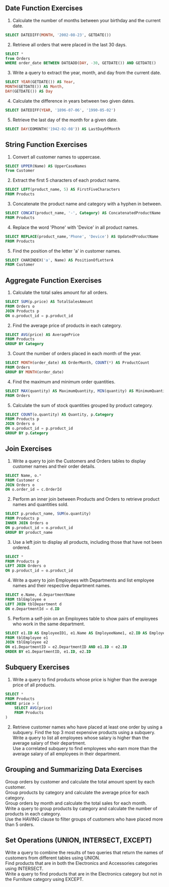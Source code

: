## Date Function Exercises<br>
1. Calculate the number of months between your birthday and the current date.
~~~sql
SELECT DATEDIFF(MONTH, '2002-08-23', GETDATE())
~~~

2. Retrieve all orders that were placed in the last 30 days.
~~~sql
SELECT * 
from Orders
WHERE order_date BETWEEN DATEADD(DAY, -30, GETDATE()) AND GETDATE()
~~~

3. Write a query to extract the year, month, and day from the current date.
~~~sql
SELECT YEAR(GETDATE()) AS Year,
MONTH(GETDATE()) AS Month,
DAY(GETDATE()) AS Day
~~~

4. Calculate the difference in years between two given dates.
~~~sql
SELECT DATEDIFF(YEAR, '1896-07-06', '1990-05-02')
~~~

5. Retrieve the last day of the month for a given date.
~~~sql
SELECT DAY(EOMONTH('1942-02-08')) AS LastDayOfMonth
~~~


## String Function Exercises<br>
1. Convert all customer names to uppercase.
~~~sql
SELECT UPPER(Name) AS UpperCaseNames
from Customer
~~~

2. Extract the first 5 characters of each product name.
~~~sql
SELECT LEFT(product_name, 5) AS FirstFiveCharacters
FROM Products 
~~~

3. Concatenate the product name and category with a hyphen in between.
~~~sql
SELECT CONCAT(product_name, '-', Category) AS ConcatenatedProductName
FROM Products 
~~~

4. Replace the word 'Phone' with 'Device' in all product names.
~~~sql
SELECT REPLACE(product_name,'Phone', 'Device') AS UpdatedProductName
FROM Products
~~~

5. Find the position of the letter 'a' in customer names.
~~~sql
SELECT CHARINDEX('a', Name) AS PositionOfLetterA
FROM Customer
~~~

## Aggregate Function Exercises<br>
1. Calculate the total sales amount for all orders.
~~~sql
SELECT SUM(p.price) AS TotalSalesAmount
FROM Orders o
JOIN Products p
ON o.product_id = p.product_id
~~~

2. Find the average price of products in each category.
~~~sql
SELECT AVG(price) AS AveragePrice
FROM Products
GROUP BY Category
~~~

3. Count the number of orders placed in each month of the year.
~~~sql
SELECT MONTH(order_date) AS OrderMonth, COUNT(*) AS ProductCount
FROM Orders
GROUP BY MONTH(order_date)
~~~

4. Find the maximum and minimum order quantities.
~~~sql
SELECT MAX(quantity) AS MaximumQuantity, MIN(quantity) AS MinimumQuantity
FROM Orders
~~~

5. Calculate the sum of stock quantities grouped by product category.
~~~sql
SELECT COUNT(o.quantity) AS Quantity, p.Category
FROM Products p 
JOIN Orders o
ON o.product_id = p.product_id
GROUP BY p.Category
~~~

## Join Exercises<br>
1. Write a query to join the Customers and Orders tables to display customer names and their order details.
~~~sql
SELECT Name, o.*
FROM Customer c
JOIN Orders o
ON o.order_id = c.OrderId
~~~

2. Perform an inner join between Products and Orders to retrieve product names and quantities sold.
~~~sql
SELECT p.product_name, SUM(o.quantity)
FROM Products p
INNER JOIN Orders o
ON p.product_id = o.product_id
GROUP BY product_name
~~~

3. Use a left join to display all products, including those that have not been ordered.
~~~sql
SELECT * 
FROM Products p
LEFT JOIN Orders o
ON p.product_id = o.product_id
~~~

4. Write a query to join Employees with Departments and list employee names and their respective department names.
~~~sql
SELECT e.Name, d.DepartmentName 
FROM tblEmployee e
LEFT JOIN tblDepartment d
ON e.DepartmentId = d.ID
~~~

5. Perform a self-join on an Employees table to show pairs of employees who work in the same department.
~~~sql
SELECT e1.ID AS EmployeeID1, e1.Name AS EmployeeName1, e2.ID AS EmployeeID2, e2.Name AS EmployeeName2, e1.DepartmentID
FROM tblEmployee e1
JOIN tblEmployee e2
ON e1.DepartmentID = e2.DepartmentID AND e1.ID < e2.ID
ORDER BY e1.DepartmentID, e1.ID, e2.ID
~~~


## Subquery Exercises
1. Write a query to find products whose price is higher than the average price of all products.
~~~sql
SELECT * 
FROM Products
WHERE price > (
	SELECT AVG(price)
	FROM Products
)
~~~

2. Retrieve customer names who have placed at least one order by using a subquery.
Find the top 3 most expensive products using a subquery.<br>
Write a query to list all employees whose salary is higher than the average salary of their department.<br>
Use a correlated subquery to find employees who earn more than the average salary of all employees in their department.<br>


## Grouping and Summarizing Data Exercises<br>
Group orders by customer and calculate the total amount spent by each customer.<br>
Group products by category and calculate the average price for each category.<br>
Group orders by month and calculate the total sales for each month.<br>
Write a query to group products by category and calculate the number of products in each category.<br>
Use the HAVING clause to filter groups of customers who have placed more than 5 orders.<br>


## Set Operations (UNION, INTERSECT, EXCEPT)<br>
Write a query to combine the results of two queries that return the names of customers from different tables using UNION.<br>
Find products that are in both the Electronics and Accessories categories using INTERSECT.<br>
Write a query to find products that are in the Electronics category but not in the Furniture category using EXCEPT.<br>